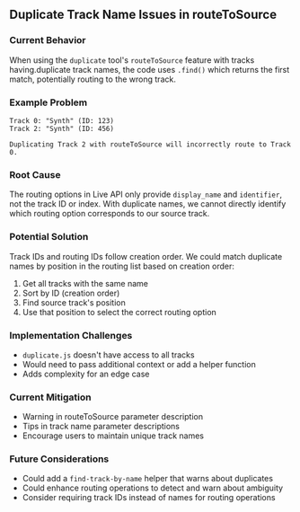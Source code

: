 ## Duplicate Track Name Issues in routeToSource

### Current Behavior

When using the `duplicate` tool's `routeToSource` feature with tracks
having.duplicate track names, the code uses `.find()` which returns the first
match, potentially routing to the wrong track.

### Example Problem

```
Track 0: "Synth" (ID: 123)
Track 2: "Synth" (ID: 456)

Duplicating Track 2 with routeToSource will incorrectly route to Track 0.
```

### Root Cause

The routing options in Live API only provide `display_name` and `identifier`,
not the track ID or index. With duplicate names, we cannot directly identify
which routing option corresponds to our source track.

### Potential Solution

Track IDs and routing IDs follow creation order. We could match duplicate names
by position in the routing list based on creation order:

1. Get all tracks with the same name
2. Sort by ID (creation order)
3. Find source track's position
4. Use that position to select the correct routing option

### Implementation Challenges

- `duplicate.js` doesn't have access to all tracks
- Would need to pass additional context or add a helper function
- Adds complexity for an edge case

### Current Mitigation

- Warning in routeToSource parameter description
- Tips in track name parameter descriptions
- Encourage users to maintain unique track names

### Future Considerations

- Could add a `find-track-by-name` helper that warns about duplicates
- Could enhance routing operations to detect and warn about ambiguity
- Consider requiring track IDs instead of names for routing operations

